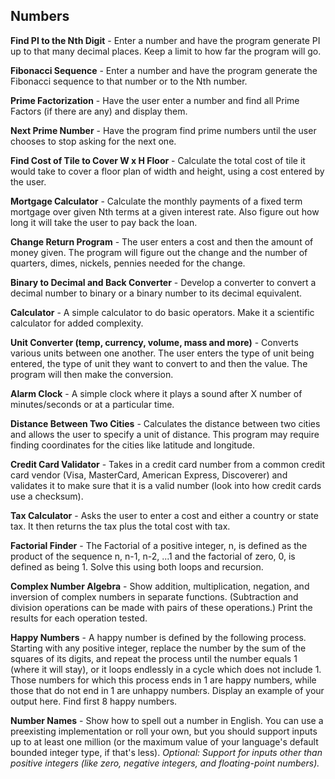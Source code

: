 Numbers
---------

**Find PI to the Nth Digit** - Enter a number and have the program generate PI
up to that many decimal places. Keep a limit to how far the program will go.

**Fibonacci Sequence** - Enter a number and have the program generate the
Fibonacci sequence to that number or to the Nth number.

**Prime Factorization** - Have the user enter a number and find all Prime
Factors (if there are any) and display them.

**Next Prime Number** - Have the program find prime numbers until the user
chooses to stop asking for the next one.

**Find Cost of Tile to Cover W x H Floor** - Calculate the total cost of tile
it would take to cover a floor plan of width and height, using a cost entered
by the user.

**Mortgage Calculator** - Calculate the monthly payments of a fixed term
mortgage over given Nth terms at a given interest rate. Also figure out how
long it will take the user to pay back the loan.

**Change Return Program** - The user enters a cost and then the amount of money
given. The program will figure out the change and the number of quarters,
dimes, nickels, pennies needed for the change.

**Binary to Decimal and Back Converter** - Develop a converter to convert a
decimal number to binary or a binary number to its decimal equivalent.

**Calculator** - A simple calculator to do basic operators. Make it a
scientific calculator for added complexity.

**Unit Converter (temp, currency, volume, mass and more)** - Converts various
units between one another. The user enters the type of unit being entered, the
type of unit they want to convert to and then the value. The program will then
make the conversion.

**Alarm Clock** - A simple clock where it plays a sound after X number of
minutes/seconds or at a particular time.

**Distance Between Two Cities** - Calculates the distance between two cities
and allows the user to specify a unit of distance. This program may require
finding coordinates for the cities like latitude and longitude.

**Credit Card Validator** - Takes in a credit card number from a common credit
card vendor (Visa, MasterCard, American Express, Discoverer) and validates it
to make sure that it is a valid number (look into how credit cards use a
checksum).

**Tax Calculator** - Asks the user to enter a cost and either a country or
state tax. It then returns the tax plus the total cost with tax.

**Factorial Finder** - The Factorial of a positive integer, n, is defined as
the product of the sequence n, n-1, n-2, ...1 and the factorial of zero, 0, is
defined as being 1. Solve this using both loops and recursion.

**Complex Number Algebra** - Show addition, multiplication, negation, and
inversion of complex numbers in separate functions. (Subtraction and division
operations can be made with pairs of these operations.) Print the results for
each operation tested.

**Happy Numbers** - A happy number is defined by the following process.
Starting with any positive integer, replace the number by the sum of the
squares of its digits, and repeat the process until the number equals 1 (where
it will stay), or it loops endlessly in a cycle which does not include 1. Those
numbers for which this process ends in 1 are happy numbers, while those that do
not end in 1 are unhappy numbers. Display an example of your output here. Find
first 8 happy numbers.

**Number Names** - Show how to spell out a number in English. You can use a
preexisting implementation or roll your own, but you should support inputs up
to at least one million (or the maximum value of your language's default
bounded integer type, if that's less). *Optional: Support for inputs other than
positive integers (like zero, negative integers, and floating-point numbers).*
